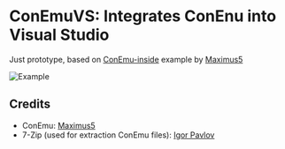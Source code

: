 ﻿# ConEmuVS: Integrates ConEnu into Visual Studio

Just prototype, based on [ConEmu-inside](https://github.com/Maximus5/conemu-inside) example by [Maximus5](https://github.com/Maximus5)

![Example](http://i.imgur.com/fDbL0e9.png)

## Credits
* ConEmu: [Maximus5](https://github.com/Maximus5)
* 7-Zip (used for extraction ConEmu files): [Igor Pavlov](http://www.7-zip.org/)